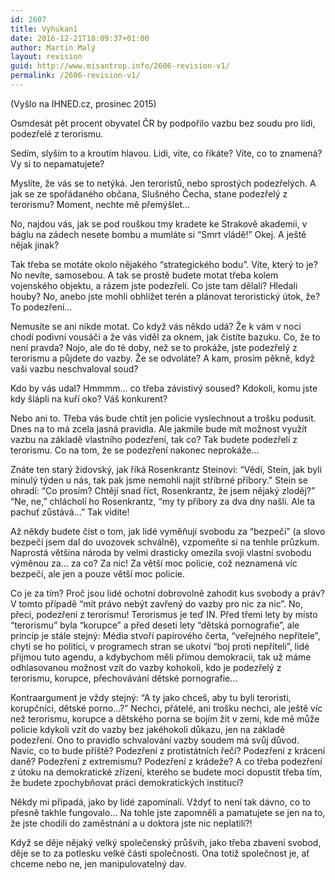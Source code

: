 ```yaml
---
id: 2607
title: Vyhukaní
date: 2016-12-21T18:09:37+01:00
author: Martin Malý
layout: revision
guid: http://www.misantrop.info/2606-revision-v1/
permalink: /2606-revision-v1/
---
```

(Vyšlo na IHNED.cz, prosinec 2015)

<span style="font-weight: 400;">Osmdesát pět procent obyvatel ČR by podpořilo vazbu bez soudu pro lidi, podezřelé z terorismu.</span>

<span style="font-weight: 400;">Sedím, slyším to a kroutím hlavou. Lidi, víte, co říkáte? Víte, co to znamená? Vy si to nepamatujete?</span>

<span style="font-weight: 400;">Myslíte, že vás se to netýká. Jen teroristů, nebo sprostých podezřelých. A jak se ze spořádaného občana, Slušného Čecha, stane podezřelý z terorismu? Moment, nechte mě přemýšlet…</span>

<span style="font-weight: 400;">No, najdou vás, jak se pod rouškou tmy kradete ke Strakově akademii, v báglu na zádech nesete bombu a mumláte si “Smrt vládě!” Okej. A ještě nějak jinak?</span>

<span style="font-weight: 400;">Tak třeba se motáte okolo nějakého “strategického bodu”. Víte, který to je? No nevíte, samosebou. A tak se prostě budete motat třeba kolem vojenského objektu, a rázem jste podezřelí. Co jste tam dělali? Hledali houby? No, anebo jste mohli obhlížet terén a plánovat teroristický útok, že? To podezření…</span>

<span style="font-weight: 400;">Nemusíte se ani nikde motat. Co když vás někdo udá? Že k vám v noci chodí podivní vousáči a že vás viděl za oknem, jak čistíte bazuku. Co, že to není pravda? Nojo, ale do té doby, než se to prokáže, jste podezřelý z terorismu a půjdete do vazby. Že se odvoláte? A kam, prosím pěkně, když vaši vazbu neschvaloval soud?</span>

<span style="font-weight: 400;">Kdo by vás udal? Hmmmm… co třeba závistivý soused? Kdokoli, komu jste kdy šlápli na kuří oko? Váš konkurent? </span>

<span style="font-weight: 400;">Nebo ani to. Třeba vás bude chtít jen policie vyslechnout a trošku podusit. Dnes na to má zcela jasná pravidla. Ale jakmile bude mít možnost využít vazbu na základě vlastního podezření, tak co? Tak budete podezřelí z terorismu. Co na tom, že se podezření nakonec neprokáže…</span>

<span style="font-weight: 400;">Znáte ten starý židovský, jak říká Rosenkrantz Steinovi: “Vědí, Stein, jak byli minulý týden u nás, tak pak jsme nemohli najít stříbrné příbory.” Stein se ohradí: “Co prosím? Chtějí snad říct, Rosenkrantz, že jsem nějaký zloděj?” “Ne, ne,” chlácholí ho Rosenkrantz, “my ty příbory za dva dny našli. Ale ta pachuť zůstává…” Tak vidíte!</span>

<span style="font-weight: 400;">Až někdy budete číst o tom, jak lidé vyměňují svobodu za “bezpečí” (a slovo bezpečí jsem dal do uvozovek schválně), vzpomeňte si na tenhle průzkum. Naprostá většina národa by velmi drasticky omezila svoji vlastní svobodu výměnou za… za co? Za nic! Za větší moc policie, což neznamená víc bezpečí, ale jen a pouze větší moc policie. </span>

<span style="font-weight: 400;">Co je za tím? Proč jsou lidé ochotní dobrovolně zahodit kus svobody a práv? V tomto případě “mít právo nebýt zavřený do vazby pro nic za nic”. No, přeci, podezření z terorismu! Terorismus je teď IN. Před třemi lety by místo “terorismu” byla “korupce” a před deseti lety “dětská pornografie”, ale princip je stále stejný: Média stvoří papírového čerta, “veřejného nepřítele”, chytí se ho politici, v programech stran se ukotví “boj proti nepříteli”, lidé přijmou tuto agendu, a kdybychom měli přímou demokracii, tak už máme odhlasovanou možnost vzít do vazby kohokoli, kdo je podezřelý z terorismu, korupce, přechovávání dětské pornografie…</span>

<span style="font-weight: 400;">Kontraargument je vždy stejný: “A ty jako chceš, aby tu byli teroristi, korupčníci, dětské porno…?” Nechci, přátelé, ani trošku nechci, ale ještě víc než terorismu, korupce a dětského porna se bojím žít v zemi, kde mě může policie kdykoli vzít do vazby bez jakéhokoli důkazu, jen na základě podezření. Ono to pravidlo schvalování vazby soudem má svůj důvod. Navíc, co to bude příště? Podezření z protistátních řečí? Podezření z krácení daně? Podezření z extremismu? Podezření z krádeže? A co třeba podezření z útoku na demokratické zřízení, kterého se budete moci dopustit třeba tím, že budete zpochybňovat práci demokratických institucí?</span>

<span style="font-weight: 400;">Někdy mi připadá, jako by lidé zapomínali. Vždyť to není tak dávno, co to přesně takhle fungovalo… Na tohle jste zapomněli a pamatujete se jen na to, že jste chodili do zaměstnání a u doktora jste nic neplatili?!</span>

<span style="font-weight: 400;">Když se děje nějaký velký společenský průšvih, jako třeba zbavení svobod, děje se to za potlesku velké části společnosti. Ona totiž společnost je, ať chceme nebo ne, jen manipulovatelný dav.</span>